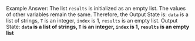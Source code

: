 Example Answer:
The list `results` is initialized as an empty list. The values of other variables remain the same. Therefore, the Output State is: `data` is a list of strings, `T` is an integer, `index` is 1, `results` is an empty list.
Output State: **`data` is a list of strings, `T` is an integer, `index` is 1, `results` is an empty list**